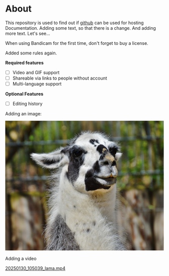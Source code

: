 # About

This repository is used to find out if [github](https://github.com) can be used for hosting Documentation.
Adding some text, so that there is a change. And adding more text. Let's see...

When using Bandicam for the first time, don't forget to buy a license.

Added some rules again.

**Required features**

- [ ] Video and GIF support
- [ ] Shareable via links to people without account
- [ ] Multi-language support

**Optional Features**

- [ ] Editing history

Adding an image:

![](assets/20250130_104805_lama.jpg)

Adding a video


[20250130_105039_lama.mp4](assets/20250130_105039_lama.mp4)

